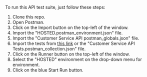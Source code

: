 To run this API test suite, just follow these steps:
1. Clone this repo.
2. Open Postman.
3. Click on the Import button on the top-left of the window.
4. Import the "HOSTED.postman_environment.json" file.
5. Import the "Customer Service API postman_globals.json" file.
6. Import the tests from [this link](https://www.getpostman.com/collections/60804acd9830115f469d) or the "Customer Service API Tests.postman_collection.json" file.
7. Click on the Runner button on the top-left of the window.
8. Select the "HOSTED" environment on the drop-down menu for environment.
9. Click on the blue Start Run button.
